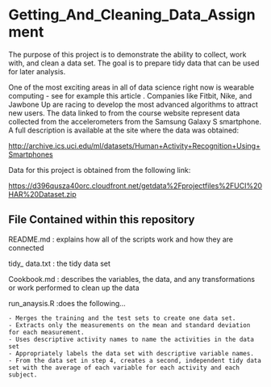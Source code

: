 # Getting_And_Cleaning_Data_Assignment

The purpose of this project is to demonstrate the ability to collect, work with, and clean a data set. The goal is to prepare tidy data that can be used for later analysis. 

One of the most exciting areas in all of data science right now is wearable computing - see for example this article . Companies like Fitbit, Nike, and Jawbone Up are racing to develop the most advanced algorithms to attract new users. The data linked to from the course website represent data collected from the accelerometers from the Samsung Galaxy S smartphone. A full description is available at the site where the data was obtained:

http://archive.ics.uci.edu/ml/datasets/Human+Activity+Recognition+Using+Smartphones 

Data for this project is obtained from the following link:

 https://d396qusza40orc.cloudfront.net/getdata%2Fprojectfiles%2FUCI%20HAR%20Dataset.zip  
 
 
## File Contained within this repository

README.md : explains how all of the scripts work and how they are connected

tidy_ data.txt : the tidy data set 

Cookbook.md : describes the variables, the data, and any transformations or work performed to clean up the data

run_anaysis.R :does the following...

    - Merges the training and the test sets to create one data set.
    - Extracts only the measurements on the mean and standard deviation for each measurement. 
    - Uses descriptive activity names to name the activities in the data set
    - Appropriately labels the data set with descriptive variable names. 
    - From the data set in step 4, creates a second, independent tidy data set with the average of each variable for each activity and each subject.

